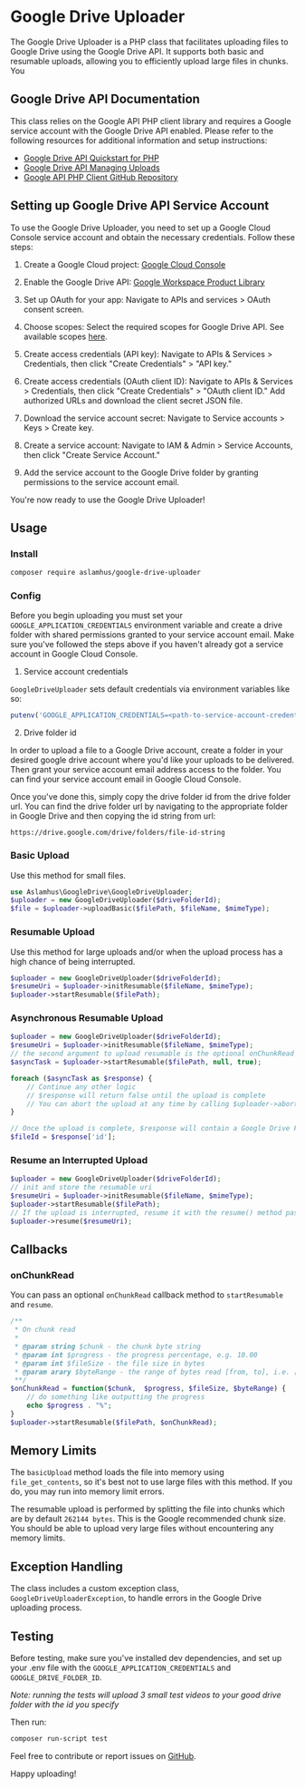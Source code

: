 # Google Drive Uploader

The Google Drive Uploader is a PHP class that facilitates uploading files to Google Drive using the Google Drive API. It supports both basic and resumable uploads, allowing you to efficiently upload large files in chunks. You

## Google Drive API Documentation

This class relies on the Google API PHP client library and requires a Google service account with the Google Drive API enabled. Please refer to the following resources for additional information and setup instructions:

- [Google Drive API Quickstart for PHP](https://developers.google.com/drive/api/v3/quickstart/php)
- [Google Drive API Managing Uploads](https://developers.google.com/drive/api/v3/manage-uploads)
- [Google API PHP Client GitHub Repository](https://github.com/googleapis/google-api-php-client/blob/main/examples/large-file-upload.php)

## Setting up Google Drive API Service Account

To use the Google Drive Uploader, you need to set up a Google Cloud Console service account and obtain the necessary credentials. Follow these steps:

1. Create a Google Cloud project: [Google Cloud Console](https://console.cloud.google.com/projectcreate)
2. Enable the Google Drive API: [Google Workspace Product Library](https://console.cloud.google.com/marketplace/product/google/drive.googleapis.com)
3. Set up OAuth for your app: Navigate to APIs and services > OAuth consent screen.
4. Choose scopes: Select the required scopes for Google Drive API. See available scopes [here](https://developers.google.com/drive/api/guides/api-specific-auth).
5. Create access credentials (API key): Navigate to APIs & Services > Credentials, then click "Create Credentials" > "API key."
6. Create access credentials (OAuth client ID): Navigate to APIs & Services > Credentials, then click "Create Credentials" > "OAuth client ID." Add authorized URLs and download the client secret JSON file.
7. Download the service account secret: Navigate to Service accounts > Keys > Create key.

8. Create a service account: Navigate to IAM & Admin > Service Accounts, then click "Create Service Account."
9. Add the service account to the Google Drive folder by granting permissions to the service account email.

You're now ready to use the Google Drive Uploader!

## Usage

### Install

```bash
composer require aslamhus/google-drive-uploader
```

### Config

Before you begin uploading you must set your `GOOGLE_APPLICATION_CREDENTIALS` environment variable and create a drive folder with shared permissions granted to your service account email. Make sure you've followed the steps above if you haven't already got a service account in Google Cloud Console.

1. Service account credentials

`GoogleDriveUploader` sets default credentials via environment variables like so:

```php
putenv('GOOGLE_APPLICATION_CREDENTIALS=<path-to-service-account-credentials-json-file>');
```

2. Drive folder id

In order to upload a file to a Google Drive account,
create a folder in your desired google drive account where you'd like your uploads to be delivered. Then grant your service account email address access to the folder. You can find your service account email in Google Cloud Console.

Once you've done this, simply copy the drive folder id from the drive folder url. You can find the drive folder url by navigating to the appropriate folder in Google Drive and then copying the id string from url:

`https://drive.google.com/drive/folders/file-id-string`

### Basic Upload

Use this method for small files.

```php
use Aslamhus\GoogleDrive\GoogleDriveUploader;
$uploader = new GoogleDriveUploader($driveFolderId);
$file = $uploader->uploadBasic($filePath, $fileName, $mimeType);
```

### Resumable Upload

Use this method for large uploads and/or when the upload
process has a high chance of being interrupted.

```php
$uploader = new GoogleDriveUploader($driveFolderId);
$resumeUri = $uploader->initResumable($fileName, $mimeType);
$uploader->startResumable($filePath);
```

### Asynchronous Resumable Upload

```php
$uploader = new GoogleDriveUploader($driveFolderId);
$resumeUri = $uploader->initResumable($fileName, $mimeType);
// the second argument to upload resumable is the optional onChunkRead callback
$asyncTask = $uploader->startResumable($filePath, null, true);

foreach ($asyncTask as $response) {
    // Continue any other logic
    // $response will return false until the upload is complete
    // You can abort the upload at any time by calling $uploader->abort()
}

// Once the upload is complete, $response will contain a Google Drive File object
$fileId = $response['id'];
```

### Resume an Interrupted Upload

```php
$uploader = new GoogleDriveUploader($driveFolderId);
// init and store the resumable uri
$resumeUri = $uploader->initResumable($fileName, $mimeType);
$uploader->startResumable($filePath);
// If the upload is interrupted, resume it with the resume() method passing the resumeUri argument
$uploader->resume($resumeUri);
```

## Callbacks

### onChunkRead

You can pass an optional `onChunkRead` callback method to `startResumable` and `resume`.

```php
/**
 * On chunk read
 *
 * @param string $chunk - the chunk byte string
 * @param int $progress - the progress percentage, e.g. 10.00
 * @param int $fileSize - the file size in bytes
 * @param arary $byteRange - the range of bytes read [from, to], i.e. [0, 256000]
 **/
$onChunkRead = function($chunk,  $progress, $fileSize, $byteRange) {
    // do something like outputting the progress
    echo $progress . "%";
}
$uploader->startResumable($filePath, $onChunkRead);
```

## Memory Limits

The `basicUpload` method loads the file into memory using `file_get_contents`, so it's best not to use large files with this method. If you do, you may run into memory limit errors.

The resumable upload is performed by splitting the file into chunks which are by default `262144 bytes`. This is the Google recommended chunk size. You should be able to upload very large files without encountering any memory limits.

## Exception Handling

The class includes a custom exception class, `GoogleDriveUploaderException`, to handle errors in the Google Drive uploading process.

## Testing

Before testing, make sure you've installed dev dependencies, and set up your .env file with the `GOOGLE_APPLICATION_CREDENTIALS` and `GOOGLE_DRIVE_FOLDER_ID`.

_Note: running the tests will upload 3 small test videos to your good drive folder with the id you specify_

Then run:

```bash
composer run-script test
```

Feel free to contribute or report issues on [GitHub](https://github.com/aslamhus/GoogleDriveUploader).

Happy uploading!
